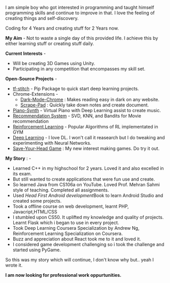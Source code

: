 I am simple boy who got interested in programming and taught himself programming skills and continue to improve in that. I love the feeling of creating things and self-discovery.

Coding for 4 Years and creating stuff for 2 Years now.

**My Aim** - Not to waste a single day of this provided life. 
I achieve this by either learning stuff or creating stuff daily.

**Current Interests** -

 - Will be creating 3D Games using Unity.
 - Participating in any competition that encompasses my skill set.

**Open-Source Projects** - 

 - [tf-stitch](https://github.com/amifunny/tf-stitch) -  Pip Package to quick start deep learning projects.
 - Chrome-Extensions -
	 - [Dark-Mode-Chrome](https://github.com/amifunny/Dark_Mode_Chrome) : Makes reading easy in dark on any website.
	- [Scrape-Pad](https://github.com/amifunny/Scrape-Pad-Browser-Extension) : Quickly take down notes and create document.
- [Piano-Synth](https://github.com/amifunny/Piano-Synth) - Virtual Piano with Deep Learning assist to create music.
- [Recommendation System](https://github.com/amifunny/likely) - SVD, KNN, and Bandits for Movie recommendation
- [Reinforcement Learning](https://github.com/amifunny/Reinforce_Adventure) - Popular Algorithms of RL implementated in GYM
- [Deep Learning](https://github.com/amifunny/Deep-Learning-Notebook) - I love DL. I won't call it reasearch but I do tweaking and experimenting with Neural Networks.
- [Save-Your-Head Game](https://github.com/amifunny/Save-Your-Head) : My new interest making games. Do try it out.
	 

**My Story** : -

 - Learned C++ in my highschool for 2 years. Loved it and also excelled in its exam.
 - But still wanted to create applications that were fun use and create.
 - So learned Java from CS106a on YouTube. Loved Prof. Mehran Sahmi style of teaching. Completed all assignments.
 - Used *Head First Android development*Book  to learn Android Studio and created some projects.
 - Took a offline course on web development, learnt PHP, Javacript,HTML/CSS
 - I stumbled upon CS50. It uplifted my knowledge and quality of projects. Learnt Flask which i began to use in every project.
 - Took Deep Learning Coursera Specialization by Andrew Ng, Reinforcement Learning Specialization on Coursera.
 - Buzz and appreciation about React took me to it and loved it.
 - I considered game development challenging so i took the challenge and started using PyGame.

So this was my story which will continue, I don't know why but.. yeah I wrote it.

**I am now looking for professional work oppurtunities.**

